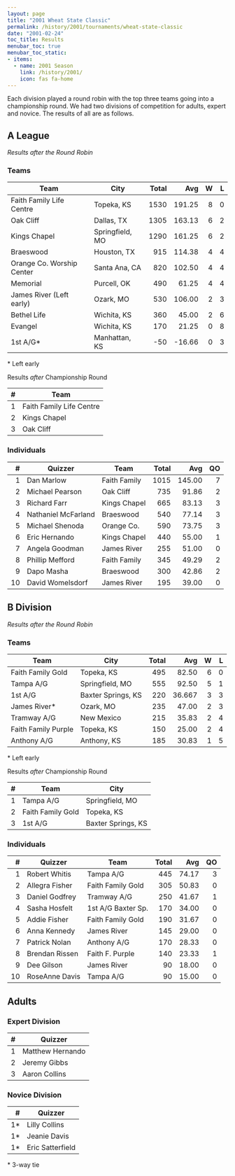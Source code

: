 ```yaml
---
layout: page
title: "2001 Wheat State Classic"
permalink: /history/2001/tournaments/wheat-state-classic
date: "2001-02-24"
toc_title: Results
menubar_toc: true
menubar_toc_static:
- items:
  - name: 2001 Season
    link: /history/2001/
    icon: fas fa-home
---
```


Each division played a round robin with the top three teams going into a championship round. We had two divisions of competition for
adults, expert and novice.  The results of all are as follows.

## A League

*Results after the Round Robin*

### Teams

| Team                      | City            | Total |    Avg |    W |    L |
| ------------------------- | --------------- | ----: | -----: | ---: | ---: |
| Faith Family Life Centre  | Topeka, KS      |  1530 | 191.25 |    8 |    0 |
| Oak Cliff                 | Dallas, TX      |  1305 | 163.13 |    6 |    2 |
| Kings Chapel              | Springfield, MO |  1290 | 161.25 |    6 |    2 |
| Braeswood                 | Houston, TX     |   915 | 114.38 |    4 |    4 |
| Orange Co. Worship Center | Santa Ana, CA   |   820 | 102.50 |    4 |    4 |
| Memorial                  | Purcell, OK     |   490 |  61.25 |    4 |    4 |
| James River (Left early)  | Ozark, MO       |   530 | 106.00 |    2 |    3 |
| Bethel Life               | Wichita, KS     |   360 |  45.00 |    2 |    6 |
| Evangel                   | Wichita, KS     |   170 |  21.25 |    0 |    8 |
| 1st A/G*                  | Manhattan, KS   |   -50 | -16.66 |    0 |    3 |

\* Left early

Results *after* Championship Round

|    # | Team                     |
| ---: | ------------------------ |
|    1 | Faith Family Life Centre |
|    2 | Kings Chapel             |
|    3 | Oak Cliff                |

### Individuals

|    # | Quizzer             | Team         | Total |    Avg |   QO |
| ---: | ------------------- | ------------ | ----: | -----: | ---: |
|    1 | Dan Marlow          | Faith Family |  1015 | 145.00 |    7 |
|    2 | Michael Pearson     | Oak Cliff    |   735 |  91.86 |    2 |
|    3 | Richard Farr        | Kings Chapel |   665 |  83.13 |    3 |
|    4 | Nathaniel McFarland | Braeswood    |   540 |  77.14 |    3 |
|    5 | Michael Shenoda     | Orange Co.   |   590 |  73.75 |    3 |
|    6 | Eric Hernando       | Kings Chapel |   440 |  55.00 |    1 |
|    7 | Angela Goodman      | James River  |   255 |  51.00 |    0 |
|    8 | Phillip Mefford     | Faith Family |   345 |  49.29 |    2 |
|    9 | Dapo Masha          | Braeswood    |   300 |  42.86 |    2 |
|   10 | David Womelsdorf    | James River  |   195 |  39.00 |    0 |

## B Division

*Results after the Round Robin*

### Teams

| Team                | City               | Total |    Avg |    W |    L |
| ------------------- | ------------------ | ----: | -----: | ---: | ---: |
| Faith Family Gold   | Topeka, KS         |   495 |  82.50 |    6 |    0 |
| Tampa A/G           | Springfield, MO    |   555 |  92.50 |    5 |    1 |
| 1st A/G             | Baxter Springs, KS |   220 | 36.667 |    3 |    3 |
| James River*        | Ozark, MO          |   235 |  47.00 |    2 |    3 |
| Tramway A/G         | New Mexico         |   215 |  35.83 |    2 |    4 |
| Faith Family Purple | Topeka, KS         |   150 |  25.00 |    2 |    4 |
| Anthony A/G         | Anthony, KS        |   185 |  30.83 |    1 |    5 |

\* Left early

Results *after* Championship Round

|    # | Team              | City               |
| ---: | ----------------- | ------------------ |
|    1 | Tampa A/G         | Springfield, MO    |
|    2 | Faith Family Gold | Topeka, KS         |
|    3 | 1st A/G           | Baxter Springs, KS |

### Individuals

|    # | Quizzer        | Team               | Total |   Avg |   QO |
| ---: | -------------- | ------------------ | ----: | ----: | ---: |
|    1 | Robert Whitis  | Tampa A/G          |   445 | 74.17 |    3 |
|    2 | Allegra Fisher | Faith Family Gold  |   305 | 50.83 |    0 |
|    3 | Daniel Godfrey | Tramway A/G        |   250 | 41.67 |    1 |
|    4 | Sasha Hosfelt  | 1st A/G Baxter Sp. |   170 | 34.00 |    0 |
|    5 | Addie Fisher   | Faith Family Gold  |   190 | 31.67 |    0 |
|    6 | Anna Kennedy   | James River        |   145 | 29.00 |    0 |
|    7 | Patrick Nolan  | Anthony A/G        |   170 | 28.33 |    0 |
|    8 | Brendan Rissen | Faith F. Purple    |   140 | 23.33 |    1 |
|    9 | Dee Gilson     | James River        |    90 | 18.00 |    0 |
|   10 | RoseAnne Davis | Tampa A/G          |    90 | 15.00 |    0 |

## Adults

### Expert Division

|    # | Quizzer          |
| ---: | ---------------- |
|    1 | Matthew Hernando |
|    2 | Jeremy Gibbs     |
|    3 | Aaron Collins    |

### Novice Division

|    # | Quizzer          |
| ---: | ---------------- |
|   1* | Lilly Collins    |
|   1* | Jeanie Davis     |
|   1* | Eric Satterfield |

\* 3-way tie
